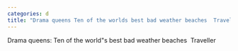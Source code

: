 ```yaml
---
categories: d
title: "Drama queens Ten of the worlds best bad weather beaches  Traveller"
---
```

Drama queens: Ten of the world"s best bad weather beaches&nbsp;&nbsp;Traveller